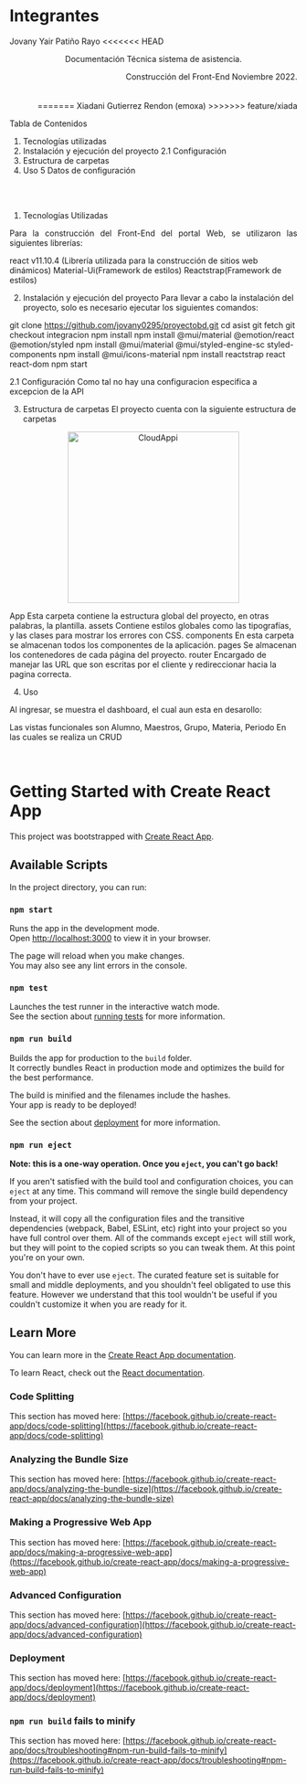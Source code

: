 # Integrantes
Jovany Yair Patiño Rayo
<<<<<<< HEAD
<p style='text-align: center;'> Documentación Técnica sistema de asistencia.
<p style='text-align: right;'> Construcción del Front-End Noviembre 2022.
<br /> <br /> <br />
=======
Xiadani Gutierrez Rendon (emoxa)
>>>>>>> feature/xiada

Tabla de Contenidos
1. Tecnologías utilizadas	
2. Instalación y ejecución del proyecto
    2.1 Configuración	
3. Estructura de carpetas
4. Uso
5 Datos de configuración	

<br /> <br />

1. Tecnologías Utilizadas
<div style='text-align: justify;'> Para la construcción del Front-End del portal Web, se utilizaron las siguientes librerías: </div>

react v11.10.4 (Librería utilizada para la construcción de sitios web dinámicos)
Material-Ui(Framework de estilos)
Reactstrap(Framework de estilos)

2. Instalación y ejecución del proyecto
Para llevar a cabo la instalación del proyecto, solo es necesario ejecutar los siguientes comandos:

git clone  https://github.com/jovany0295/proyectobd.git
cd asist 
git fetch
git checkout integracion
npm install
npm install @mui/material @emotion/react @emotion/styled
npm install @mui/material @mui/styled-engine-sc styled-components
npm install @mui/icons-material
npm install reactstrap react react-dom
npm start


2.1 Configuración
Como tal no hay una configuracion especifica a excepcion de la API

3. Estructura de carpetas
El proyecto cuenta con la siguiente estructura de carpetas

<div style = 'text-align:center;'> <img src="./img-readme/estructura-carpetas.png" alt="CloudAppi" width="300px"> </div>

App Esta carpeta contiene la estructura global del proyecto, en otras palabras, la plantilla.
assets Contiene estilos globales como las tipografías, y las clases para mostrar los errores con CSS.
components En esta carpeta se almacenan todos los componentes de la aplicación.
pages Se almacenan los contenedores de cada página del proyecto.
router Encargado de manejar las URL que son escritas por el cliente y redireccionar hacia la pagina correcta.



4. Uso
<div style = 'text-align: justify;'> Al ingresar, se muestra el dashboard, el cual aun esta en desarollo:</div>

Las vistas funcionales son Alumno, Maestros, Grupo, Materia, Periodo
En las cuales se realiza un CRUD

<br />

# Getting Started with Create React App

This project was bootstrapped with [Create React App](https://github.com/facebook/create-react-app).

## Available Scripts

In the project directory, you can run:

### `npm start`

Runs the app in the development mode.\
Open [http://localhost:3000](http://localhost:3000) to view it in your browser.

The page will reload when you make changes.\
You may also see any lint errors in the console.

### `npm test`

Launches the test runner in the interactive watch mode.\
See the section about [running tests](https://facebook.github.io/create-react-app/docs/running-tests) for more information.

### `npm run build`

Builds the app for production to the `build` folder.\
It correctly bundles React in production mode and optimizes the build for the best performance.

The build is minified and the filenames include the hashes.\
Your app is ready to be deployed!

See the section about [deployment](https://facebook.github.io/create-react-app/docs/deployment) for more information.

### `npm run eject`

**Note: this is a one-way operation. Once you `eject`, you can't go back!**

If you aren't satisfied with the build tool and configuration choices, you can `eject` at any time. This command will remove the single build dependency from your project.

Instead, it will copy all the configuration files and the transitive dependencies (webpack, Babel, ESLint, etc) right into your project so you have full control over them. All of the commands except `eject` will still work, but they will point to the copied scripts so you can tweak them. At this point you're on your own.

You don't have to ever use `eject`. The curated feature set is suitable for small and middle deployments, and you shouldn't feel obligated to use this feature. However we understand that this tool wouldn't be useful if you couldn't customize it when you are ready for it.

## Learn More

You can learn more in the [Create React App documentation](https://facebook.github.io/create-react-app/docs/getting-started).

To learn React, check out the [React documentation](https://reactjs.org/).

### Code Splitting

This section has moved here: [https://facebook.github.io/create-react-app/docs/code-splitting](https://facebook.github.io/create-react-app/docs/code-splitting)

### Analyzing the Bundle Size

This section has moved here: [https://facebook.github.io/create-react-app/docs/analyzing-the-bundle-size](https://facebook.github.io/create-react-app/docs/analyzing-the-bundle-size)

### Making a Progressive Web App

This section has moved here: [https://facebook.github.io/create-react-app/docs/making-a-progressive-web-app](https://facebook.github.io/create-react-app/docs/making-a-progressive-web-app)

### Advanced Configuration

This section has moved here: [https://facebook.github.io/create-react-app/docs/advanced-configuration](https://facebook.github.io/create-react-app/docs/advanced-configuration)

### Deployment

This section has moved here: [https://facebook.github.io/create-react-app/docs/deployment](https://facebook.github.io/create-react-app/docs/deployment)

### `npm run build` fails to minify

This section has moved here: [https://facebook.github.io/create-react-app/docs/troubleshooting#npm-run-build-fails-to-minify](https://facebook.github.io/create-react-app/docs/troubleshooting#npm-run-build-fails-to-minify)
